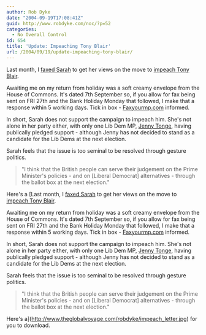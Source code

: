 ```yaml
---
author: Rob Dyke
date: "2004-09-19T17:08:41Z"
guid: http://www.robdyke.com/noc/?p=52
categories:
  - No Overall Control
id: 654
title: 'Update: Impeaching Tony Blair'
url: /2004/09/19/update-impeaching-tony-blair/
---
```

Last month, I [faxed Sarah](http://sarah-teather-mp.blogspot.com/2004/08/will-sarah-vote-to-impeach-blair.html) to get her views on the move to [impeach Tony Blair](http://www.impeachblair.org/).

Awaiting me on my return from holiday was a soft creamy envelope from the House of Commons. It's dated 7th September so, if you allow for fax being sent on FRI 27th and the Bank Holiday Monday that followed, I make that a response within 5 working days. Tick in box - [Faxyourmp.com](http://www.faxyourmp.com/) informed.

In short, Sarah does not support the campaign to impeach him. She's not alone in her party either, with only one Lib Dem MP, [Jenny Tonge](http://www.jennytonge.org.uk/), having publically pledged support - although Jenny has not decided to stand as a candidate for the Lib Dems at the next election.

Sarah feels that the issue is too seminal to be resolved through gesture politics.

> "I think that the British people can serve their judgement on the Prime Minister's policies - and on [Liberal Democrat] alternatives - through the ballot box at the next election."

Here's a [Last month, I [faxed Sarah](http://sarah-teather-mp.blogspot.com/2004/08/will-sarah-vote-to-impeach-blair.html) to get her views on the move to [impeach Tony Blair](http://www.impeachblair.org/).

Awaiting me on my return from holiday was a soft creamy envelope from the House of Commons. It's dated 7th September so, if you allow for fax being sent on FRI 27th and the Bank Holiday Monday that followed, I make that a response within 5 working days. Tick in box - [Faxyourmp.com](http://www.faxyourmp.com/) informed.

In short, Sarah does not support the campaign to impeach him. She's not alone in her party either, with only one Lib Dem MP, [Jenny Tonge](http://www.jennytonge.org.uk/), having publically pledged support - although Jenny has not decided to stand as a candidate for the Lib Dems at the next election.

Sarah feels that the issue is too seminal to be resolved through gesture politics.

> "I think that the British people can serve their judgement on the Prime Minister's policies - and on [Liberal Democrat] alternatives - through the ballot box at the next election."

Here's a](http://www.theglobalvoyage.com/robdyke/impeach_letter.jpg) for you to download.